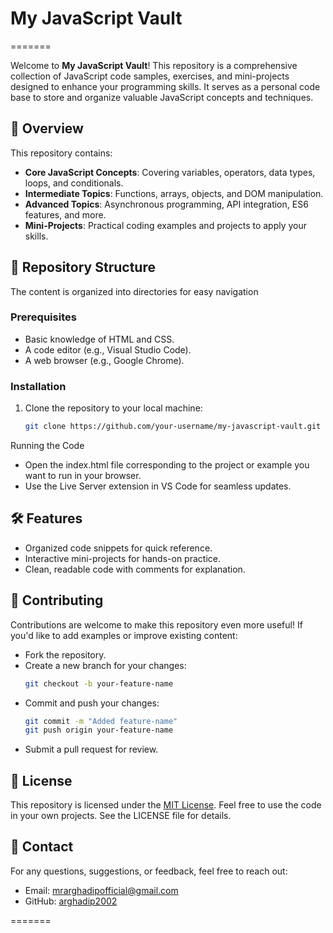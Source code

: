 # My JavaScript Vault
=======

Welcome to **My JavaScript Vault**! This repository is a comprehensive collection of JavaScript code samples, exercises, and mini-projects designed to enhance your programming skills. It serves as a personal code base to store and organize valuable JavaScript concepts and techniques.

## 📖 Overview

This repository contains:
- **Core JavaScript Concepts**: Covering variables, operators, data types, loops, and conditionals.
- **Intermediate Topics**: Functions, arrays, objects, and DOM manipulation.
- **Advanced Topics**: Asynchronous programming, API integration, ES6 features, and more.
- **Mini-Projects**: Practical coding examples and projects to apply your skills.

## 📂 Repository Structure
The content is organized into directories for easy navigation

### Prerequisites
- Basic knowledge of HTML and CSS.
- A code editor (e.g., Visual Studio Code).
- A web browser (e.g., Google Chrome).

### Installation
1. Clone the repository to your local machine:
   ```bash
   git clone https://github.com/your-username/my-javascript-vault.git

Running the Code
- Open the index.html file corresponding to the project or example you want to run in your browser.
- Use the Live Server extension in VS Code for seamless updates.

## 🛠️ Features
- Organized code snippets for quick reference.
- Interactive mini-projects for hands-on practice.
- Clean, readable code with comments for explanation.

## 🤝 Contributing
Contributions are welcome to make this repository even more useful! If you'd like to add examples or improve existing content:
- Fork the repository.
- Create a new branch for your changes:
  ```bash
  git checkout -b your-feature-name

- Commit and push your changes:
  ```bash
  git commit -m "Added feature-name"
  git push origin your-feature-name

- Submit a pull request for review.

## 📄 License
This repository is licensed under the [MIT License](LICENSE.txt). Feel free to use the code in your own projects. See the LICENSE file for details.

## 📧 Contact
For any questions, suggestions, or feedback, feel free to reach out:
- Email: [mrarghadipofficial@gmail.com](mailto:mrarghadipofficial@gmail.com)
- GitHub: [arghadip2002](https://github.com/arghadip2002)

=======
